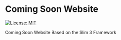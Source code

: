 # Coming Soon Website

[![License: MIT](https://img.shields.io/badge/License-MIT-green.svg)](https://opensource.org/licenses/MIT)

Coming Soon Website Based on the Slim 3 Framework
